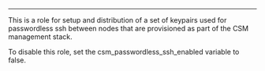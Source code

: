 ---
This is a role for setup and distribution of a set of keypairs used for passwordless ssh between nodes that are provisioned as part of the CSM management stack.

To disable this role, set the csm_passwordless_ssh_enabled variable to false.
